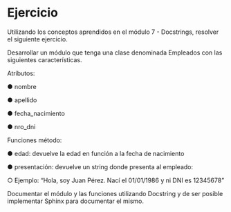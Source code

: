 <h1> Ejercicio </h1>

Utilizando los conceptos aprendidos en el módulo 7 - Docstrings,
resolver el siguiente ejercicio.

Desarrollar un módulo que tenga una clase denominada Empleados
con las siguientes características.

Atributos:

● nombre

● apellido

● fecha_nacimiento

● nro_dni

Funciones método:

● edad: devuelve la edad en función a la fecha de nacimiento

● presentación: devuelve un string donde presenta al empleado:

○ Ejemplo: “Hola, soy Juan Pérez. Nací el 01/01/1986 y ni DNI
es 12345678”

Documentar el módulo y las funciones utilizando Docstring y de ser
posible implementar Sphinx para documentar el mismo.
